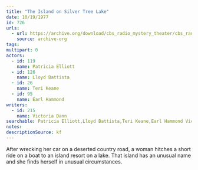 ```yaml
---
title: "The Island on Silver Tree Lake"
date: 10/19/1977
id: 726
urls: 
  - url: https://archive.org/download/cbs_radio_mystery_theater/cbs_radio_mystery_theater-0701-0750.zip/cbs_radio_mystery_theater-0701-0750%2Fcbsrmt_0726_island_on_silvertree_lake.mp3
    source: archive-org
tags: 
multipart: 0
actors:  
  - id: 119
    name: Patricia Elliott  
  - id: 126
    name: Lloyd Battista  
  - id: 26
    name: Teri Keane  
  - id: 95
    name: Earl Hammond
writers:  
  - id: 215
    name: Victoria Dann
searchable: Patricia Elliott,Lloyd Battista,Teri Keane,Earl Hammond Victoria Dann
notes: 
descriptionSource: kf
---
```

After wrecking her car on a deserted country road, a woman hitches a short ride on a boat to an island resort on a lake. That island has an unusual name and she finds herself in unusual circumstances.